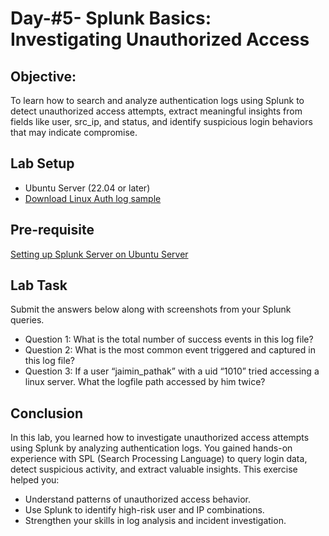 # Day-#5- Splunk Basics: Investigating Unauthorized Access
## Objective:
To learn how to search and analyze authentication logs using Splunk to detect unauthorized access attempts, extract meaningful insights from fields like user, src_ip, and status, and identify suspicious login behaviors that may indicate compromise.

## Lab Setup
- Ubuntu Server (22.04 or later)
- [Download Linux Auth log sample](https://github.com/KarthikSArkasali/30-Days-SOC-Challenge/blob/main/Files/Linux_UnAuthorized_Auditd_logs.json)

## Pre-requisite
[Setting up Splunk Server on Ubuntu Server]()

## Lab Task
Submit the answers below along with screenshots from your Splunk queries.
- Question 1: What is the total number of success events in this log file?
- Question 2: What is the most common event triggered and captured in this log file?
- Question 3: If a user “jaimin_pathak” with a uid “1010” tried accessing a linux server. What the logfile path accessed by him twice?

## Conclusion
In this lab, you learned how to investigate unauthorized access attempts using Splunk by analyzing authentication logs. You gained hands-on experience with SPL (Search Processing Language) to query login data, detect suspicious activity, and extract valuable insights.
This exercise helped you:
   - Understand patterns of unauthorized access behavior.
   - Use Splunk to identify high-risk user and IP combinations.
   - Strengthen your skills in log analysis and incident investigation.
